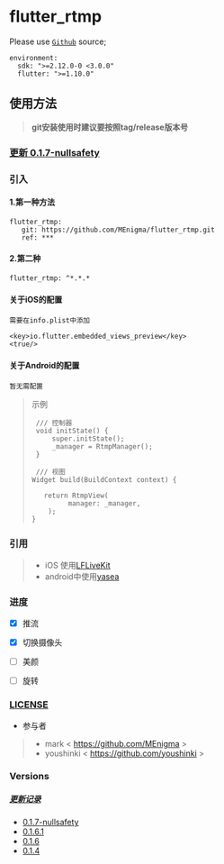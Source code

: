 # flutter_rtmp


Please use [`Github`](https://github.com/MEnigma/flutter_rtmp/tags) source;

```
environment:
  sdk: ">=2.12.0-0 <3.0.0"
  flutter: ">=1.10.0"
```

## 使用方法
>   **git安装使用时建议要按照tag/release版本号**

### [更新 0.1.7-nullsafety](https://github.com/MEnigma/flutter_rtmp/blob/master/CHANGELOG.md)


### 引入
#### 1.第一种方法
    flutter_rtmp:
       git: https://github.com/MEnigma/flutter_rtmp.git
       ref: ***

#### 2.第二种
    flutter_rtmp: ^*.*.*

#### 关于iOS的配置
```
需要在info.plist中添加 

<key>io.flutter.embedded_views_preview</key>
<true/>
```
#### 关于Android的配置
```
暂无需配置
```

>示例
>   ```
>    /// 控制器
>    void initState() {
>        super.initState();
>        _manager = RtmpManager();
>    }
>
>    /// 视图
>   Widget build(BuildContext context) {
>
>      return RtmpView(
>            manager: _manager,
>       );
>   }
>   ```
    
### 引用

>*   iOS 使用[LFLiveKit](https://github.com/LaiFengiOS/LFLiveKit)
>*   android中使用[yasea](https://github.com/begeekmyfriend/yasea)

### 进度

* [x] 推流
* [x] 切换摄像头
* [ ] 美颜
* [ ] 旋转


### [LICENSE](https://github.com/MEnigma/flutter_rtmp/blob/master/LICENSE)

* 参与者
>* mark < https://github.com/MEnigma >
>* youshinki < https://github.com/youshinki >

### Versions
##### [更新记录](https://github.com/MEnigma/flutter_rtmp/blob/master/CHANGELOG.md)
* [0.1.7-nullsafety](https://github.com/MEnigma/flutter_rtmp/tree/0.1.7-nullsafety)
* [0.1.6.1](https://github.com/MEnigma/flutter_rtmp/tree/v0.1.6.1)
* [0.1.6](https://github.com/MEnigma/flutter_rtmp/tree/v0.1.6)
* [0.1.4](https://github.com/MEnigma/flutter_rtmp/tree/v0.1.4)

